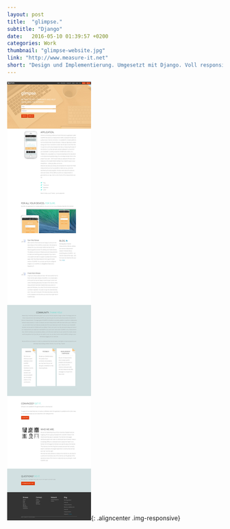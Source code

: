 ```yaml
---
layout: post
title:  "glimpse."
subtitle: "Django"
date:   2016-05-10 01:39:57 +0200
categories: Work
thumbnail: "glimpse-website.jpg"
link: "http://www.measure-it.net"
short: "Design und Implementierung. Umgesetzt mit Django. Voll responsive mit Integriertem Blog, Newsletter, Nutzerverwaltung, Datenvisualisierung und Backend."
---
```


![glimpse. - website](/images/posts/glimpse-website.jpg){: .aligncenter .img-responsive}
